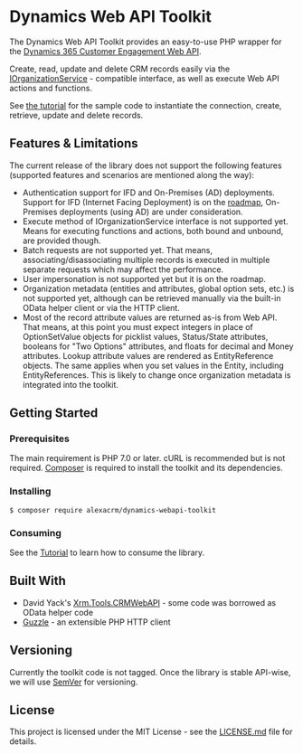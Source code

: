 # Dynamics Web API Toolkit

The Dynamics Web API Toolkit provides an easy-to-use PHP wrapper for the [Dynamics 365 Customer Engagement Web API](https://docs.microsoft.com/en-au/dynamics365/customer-engagement/developer/use-microsoft-dynamics-365-web-api).

Create, read, update and delete CRM records easily via the [IOrganizationService](https://msdn.microsoft.com/en-us/library/microsoft.xrm.sdk.iorganizationservice.aspx) - compatible interface, as well as execute Web API actions and functions.

See [the tutorial](https://github.com/AlexaCRM/dynamics-webapi-toolkit/wiki/Tutorial) for the sample code to instantiate the connection, create, retrieve, update and delete records.

## Features & Limitations

The current release of the library does not support the following features (supported features and scenarios are mentioned along the way):

- Authentication support for IFD and On-Premises (AD) deployments. Support for IFD (Internet Facing Deployment) is on the [roadmap](https://github.com/AlexaCRM/dynamics-webapi-toolkit/projects/1), On-Premises deployments (using AD) are under consideration.
- Execute method of IOrganizationService interface is not supported yet. Means for executing functions and actions, both bound and unbound, are provided though.
- Batch requests are not supported yet. That means, associating/disassociating multiple records is executed in multiple separate requests which may affect the performance.
- User impersonation is not supported yet but it is on the roadmap.
- Organization metadata (entities and attributes, global option sets, etc.) is not supported yet, although can be retrieved manually via the built-in OData helper client or via the HTTP client.
- Most of the record attribute values are returned as-is from Web API. That means, at this point you must expect integers in place of OptionSetValue objects for picklist values, Status/State attributes, booleans for "Two Options" attributes, and floats for decimal and Money attributes. Lookup attribute values are rendered as EntityReference objects. The same applies when you set values in the Entity, including EntityReferences. This is likely to change once organization metadata is integrated into the toolkit.

## Getting Started

### Prerequisites

The main requirement is PHP 7.0 or later. cURL is recommended but is not required. [Composer](https://getcomposer.org/) is required to install the toolkit and its dependencies.

### Installing

```
$ composer require alexacrm/dynamics-webapi-toolkit
```

### Consuming

See the [Tutorial](https://github.com/AlexaCRM/dynamics-webapi-toolkit/wiki/Tutorial) to learn how to consume the library.

## Built With

* David Yack's [Xrm.Tools.CRMWebAPI](https://github.com/davidyack/Xrm.Tools.CRMWebAPI) - some code was borrowed as OData helper code
* [Guzzle](https://github.com/guzzle/guzzle) - an extensible PHP HTTP client

## Versioning

Currently the toolkit code is not tagged. Once the library is stable API-wise, we will use [SemVer](http://semver.org/) for versioning. 

## License

This project is licensed under the MIT License - see the [LICENSE.md](LICENSE.md) file for details.
